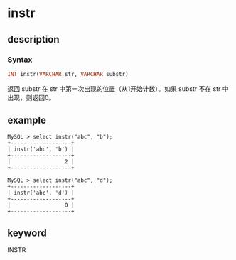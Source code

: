 # instr

## description

### Syntax

```Haskell
INT instr(VARCHAR str, VARCHAR substr)
```

返回 substr 在 str 中第一次出现的位置（从1开始计数）。如果 substr 不在 str 中出现，则返回0。

## example

```Plain Text
MySQL > select instr("abc", "b");
+-------------------+
| instr('abc', 'b') |
+-------------------+
|                 2 |
+-------------------+

MySQL > select instr("abc", "d");
+-------------------+
| instr('abc', 'd') |
+-------------------+
|                 0 |
+-------------------+
```

## keyword

INSTR
